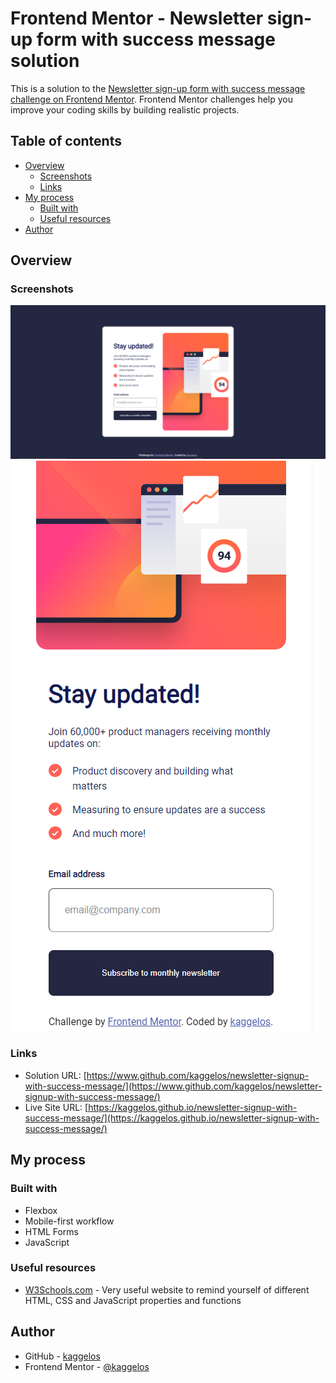# Frontend Mentor - Newsletter sign-up form with success message solution

This is a solution to the [Newsletter sign-up form with success message challenge on Frontend Mentor](https://www.frontendmentor.io/challenges/newsletter-signup-form-with-success-message-3FC1AZbNrv). Frontend Mentor challenges help you improve your coding skills by building realistic projects. 

## Table of contents

- [Overview](#overview)
  - [Screenshots](#screenshots)
  - [Links](#links)
- [My process](#my-process)
  - [Built with](#built-with)
  - [Useful resources](#useful-resources)
- [Author](#author)

## Overview

### Screenshots

![](./screenshots/desktop.png)
![](./screenshots/mobile.png)

### Links

- Solution URL: [https://www.github.com/kaggelos/newsletter-signup-with-success-message/](https://www.github.com/kaggelos/newsletter-signup-with-success-message/)
- Live Site URL: [https://kaggelos.github.io/newsletter-signup-with-success-message/](https://kaggelos.github.io/newsletter-signup-with-success-message/)

## My process

### Built with

- Flexbox
- Mobile-first workflow
- HTML Forms
- JavaScript

### Useful resources

- [W3Schools.com](https://www.w3schools.com) - Very useful website to remind yourself of different HTML, CSS and JavaScript properties and functions

## Author

- GitHub - [kaggelos](https://www.github.com/kaggelos/)
- Frontend Mentor - [@kaggelos](https://www.frontendmentor.io/profile/kaggelos)
